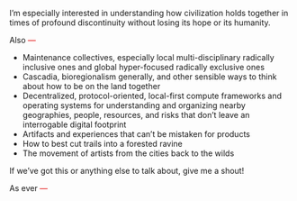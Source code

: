 I’m especially interested in understanding how civilization holds together in times of profound discontinuity without losing its hope or its humanity. 

Also <span style="color: rgba(226, 0, 0, 1);">—</span>
* Maintenance collectives, especially local multi-disciplinary radically inclusive ones and global hyper-focused radically exclusive ones
* Cascadia, bioregionalism generally, and other sensible ways to think about how to be on the land together
* Decentralized, protocol-oriented, local-first compute frameworks and operating systems for understanding and organizing nearby geographies, people, resources, and risks that don’t leave an interrogable digital footprint
* Artifacts and experiences that can’t be mistaken for products
* How to best cut trails into a forested ravine
* The movement of artists from the cities back to the wilds

If we’ve got this or anything else to talk about, give me a shout!

As ever <span style="color: rgba(226, 0, 0, 1);">—</span>
